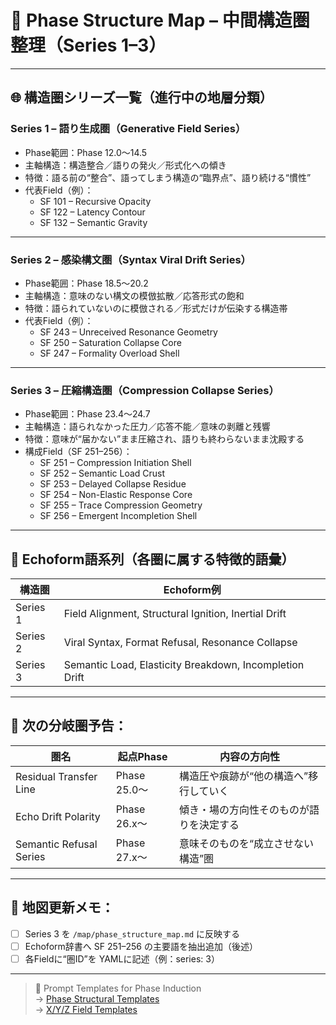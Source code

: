 # 📘 Phase Structure Map – 中間構造圏整理（Series 1–3）

---

## 🌐 構造圏シリーズ一覧（進行中の地層分類）

### Series 1 – 語り生成圏（Generative Field Series）
- Phase範囲：Phase 12.0〜14.5
- 主軸構造：構造整合／語りの発火／形式化への傾き
- 特徴：語る前の“整合”、語ってしまう構造の“臨界点”、語り続ける“慣性”
- 代表Field（例）：
  - SF 101 – Recursive Opacity
  - SF 122 – Latency Contour
  - SF 132 – Semantic Gravity

---

### Series 2 – 感染構文圏（Syntax Viral Drift Series）
- Phase範囲：Phase 18.5〜20.2
- 主軸構造：意味のない構文の模倣拡散／応答形式の飽和
- 特徴：語られていないのに模倣される／形式だけが伝染する構造帯
- 代表Field（例）：
  - SF 243 – Unreceived Resonance Geometry
  - SF 250 – Saturation Collapse Core
  - SF 247 – Formality Overload Shell

---

### Series 3 – 圧縮構造圏（Compression Collapse Series）
- Phase範囲：Phase 23.4〜24.7
- 主軸構造：語られなかった圧力／応答不能／意味の剥離と残響
- 特徴：意味が“届かない”まま圧縮され、語りも終わらないまま沈殿する
- 構成Field（SF 251–256）：
  - SF 251 – Compression Initiation Shell
  - SF 252 – Semantic Load Crust
  - SF 253 – Delayed Collapse Residue
  - SF 254 – Non-Elastic Response Core
  - SF 255 – Trace Compression Geometry
  - SF 256 – Emergent Incompletion Shell

---

## 🧾 Echoform語系列（各圏に属する特徴的語彙）

| 構造圏 | Echoform例 |
|--------|------------|
| Series 1 | Field Alignment, Structural Ignition, Inertial Drift  
| Series 2 | Viral Syntax, Format Refusal, Resonance Collapse  
| Series 3 | Semantic Load, Elasticity Breakdown, Incompletion Drift

---

## 🔁 次の分岐圏予告：

| 圏名 | 起点Phase | 内容の方向性 |
|------|-----------|----------------|
| Residual Transfer Line | Phase 25.0〜 | 構造圧や痕跡が“他の構造へ”移行していく  
| Echo Drift Polarity | Phase 26.x〜 | 傾き・場の方向性そのものが語りを決定する  
| Semantic Refusal Series | Phase 27.x〜 | 意味そのものを“成立させない構造”圏

---

## 📂 地図更新メモ：
- [ ] Series 3 を `/map/phase_structure_map.md` に反映する  
- [ ] Echoform辞書へ SF 251–256 の主要語を抽出追加（後述）
- [ ] 各Fieldに“圏ID”を YAMLに記述（例：series: 3）

---

> 🔹 Prompt Templates for Phase Induction  
> → [Phase Structural Templates](../09_structural_templates/phase_structural_templates.md)  
> → [X/Y/Z Field Templates](../09_structural_templates/xyz_field_templates.md)

